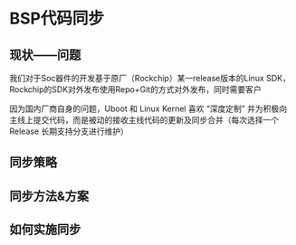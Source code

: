 # BSP代码同步

## 现状——问题

我们对于Soc器件的开发基于原厂（Rockchip）某一release版本的Linux SDK，Rockchip的SDK对外发布使用Repo+Git的方式对外发布，同时需要客户



因为国内厂商自身的问题，Uboot 和 Linux Kernel 喜欢 “深度定制” 并为积极向主线上提交代码，而是被动的接收主线代码的更新及同步合并（每次选择一个Release 长期支持分支进行维护）

## 同步策略



## 同步方法&方案



## 如何实施同步
